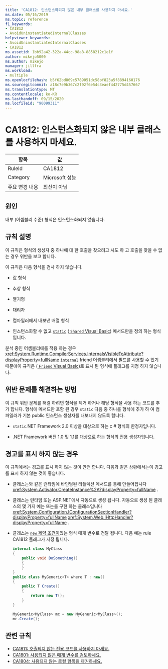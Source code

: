 ```yaml
---
title: 'CA1812: 인스턴스화되지 않은 내부 클래스를 사용하지 마세요.'
ms.date: 05/16/2019
ms.topic: reference
f1_keywords:
- CA1812
- AvoidUninstantiatedInternalClasses
helpviewer_keywords:
- AvoidUninstantiatedInternalClasses
- CA1812
ms.assetid: 1bb92a42-322a-44cc-98a8-8858212c1e1f
author: mikejo5000
ms.author: mikejo
manager: jillfra
ms.workload:
- multiple
ms.openlocfilehash: b5f62bd869c5789051dc58bf823a5f8894160176
ms.sourcegitcommit: a18c7e9b367c2f92f6e54c3eaef442775d457667
ms.translationtype: MT
ms.contentlocale: ko-KR
ms.lasthandoff: 09/15/2020
ms.locfileid: "90099311"
---
```

# <a name="ca1812-avoid-uninstantiated-internal-classes"></a>CA1812: 인스턴스화되지 않은 내부 클래스를 사용하지 마세요.

|항목|값|
|-|-|
|RuleId|CA1812|
|Category|Microsoft 성능|
|주요 변경 내용|최신이 아님|

## <a name="cause"></a>원인

내부 (어셈블리 수준) 형식은 인스턴스화되지 않습니다.

## <a name="rule-description"></a>규칙 설명

이 규칙은 형식의 생성자 중 하나에 대 한 호출을 찾으려고 시도 하 고 호출을 찾을 수 없는 경우 위반을 보고 합니다.

이 규칙은 다음 형식을 검사 하지 않습니다.

- 값 형식

- 추상 형식

- 열거형

- 대리자

- 컴파일러에서 내보낸 배열 형식

- 인스턴스화할 수 없고 [`static`](/dotnet/csharp/language-reference/keywords/static) ([ `Shared` Visual Basic](/dotnet/visual-basic/language-reference/modifiers/shared)) 메서드만을 정의 하는 형식입니다.

분석 중인 어셈블리에를 적용 하는 경우 <xref:System.Runtime.CompilerServices.InternalsVisibleToAttribute?displayProperty=fullName> [`internal`](/dotnet/csharp/language-reference/keywords/internal) friend 어셈블리에서 필드를 사용할 수 있기 때문에이 규칙은 ([ `Friend` Visual Basic](/dotnet/visual-basic/language-reference/modifiers/friend))로 표시 된 형식에 플래그를 지정 하지 않습니다.

## <a name="how-to-fix-violations"></a>위반 문제를 해결하는 방법

이 규칙 위반 문제를 해결 하려면 형식을 제거 하거나 해당 형식을 사용 하는 코드를 추가 합니다. 형식에 메서드만 포함 된 경우 `static` 다음 중 하나를 형식에 추가 하 여 컴파일러가 기본 public 인스턴스 생성자를 내보내지 않도록 합니다.

- `static`.NET Framework 2.0 이상을 대상으로 하는 c # 형식의 한정자입니다.

- .NET Framework 버전 1.0 및 1.1를 대상으로 하는 형식의 전용 생성자입니다.

## <a name="when-to-suppress-warnings"></a>경고를 표시 하지 않는 경우

이 규칙에서는 경고를 표시 하지 않는 것이 안전 합니다. 다음과 같은 상황에서는이 경고를 표시 하지 않는 것이 좋습니다.

- 클래스는와 같은 런타임에 바인딩된 리플렉션 메서드를 통해 만들어집니다 <xref:System.Activator.CreateInstance%2A?displayProperty=fullName> .

- 클래스는 런타임 또는 ASP.NET에서 자동으로 생성 됩니다. 자동으로 생성 된 클래스의 몇 가지 예는 또는를 구현 하는 클래스입니다 <xref:System.Configuration.IConfigurationSectionHandler?displayProperty=fullName> <xref:System.Web.IHttpHandler?displayProperty=fullName> .

- 클래스는 [ `new` 제약 조건이](/dotnet/csharp/language-reference/keywords/new-constraint)있는 형식 매개 변수로 전달 됩니다. 다음 예는 rule CA1812 플래그가 지정 됩니다.

    ```csharp
    internal class MyClass
    {
        public void DoSomething()
        {
        }
    }
    public class MyGeneric<T> where T : new()
    {
        public T Create()
        {
            return new T();
        }
    }

    MyGeneric<MyClass> mc = new MyGeneric<MyClass>();
    mc.Create();
    ```

## <a name="related-rules"></a>관련 규칙

- [CA1811: 호출되지 않는 전용 코드를 사용하지 마세요.](../code-quality/ca1811.md)
- [CA1801: 사용되지 않은 매개 변수를 검토하세요.](../code-quality/ca1801.md)
- [CA1804: 사용되지 않는 로컬 항목을 제거하세요.](../code-quality/ca1804.md)
